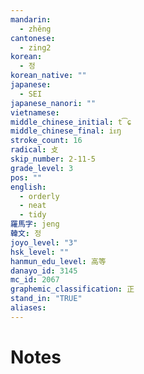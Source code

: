```yaml
---
mandarin:
  - zhěng
cantonese:
  - zing2
korean:
  - 정
korean_native: ""
japanese:
  - SEI
japanese_nanori: ""
vietnamese:
middle_chinese_initial: t͡ɕ
middle_chinese_final: iᴇŋ
stroke_count: 16
radical: 攴
skip_number: 2-11-5
grade_level: 3
pos: ""
english:
  - orderly
  - neat
  - tidy
羅馬字: jeng
韓文: 정
joyo_level: "3"
hsk_level: ""
hanmun_edu_level: 高等
danayo_id: 3145
mc_id: 2067
graphemic_classification: 正
stand_in: "TRUE"
aliases:
---
```


# Notes
